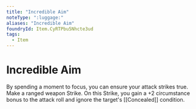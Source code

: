```yaml
---
title: "Incredible Aim"
noteType: ":luggage:"
aliases: "Incredible Aim"
foundryId: Item.CyRTPbu5Nhcte3ud
tags:
  - Item
---
```


# Incredible Aim

By spending a moment to focus, you can ensure your attack strikes true. Make a ranged weapon Strike. On this Strike, you gain a +2 circumstance bonus to the attack roll and ignore the target's [[Concealed]] condition.
